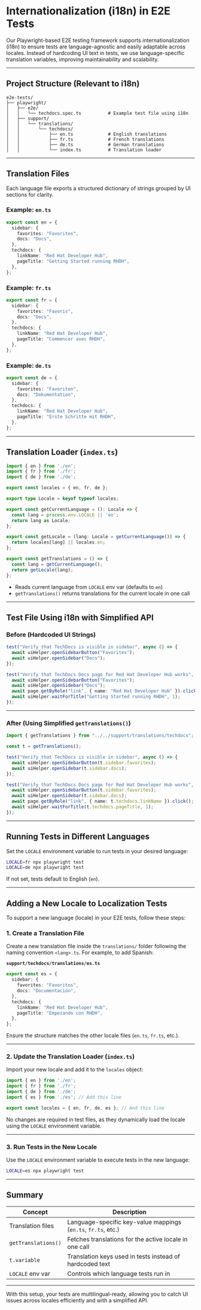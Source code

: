 # Internationalization (i18n) in E2E Tests

Our Playwright-based E2E testing framework supports internationalization (i18n) to ensure tests are language-agnostic and easily adaptable across locales. Instead of hardcoding UI text in tests, we use language-specific translation variables, improving maintainability and scalability.

---

## Project Structure (Relevant to i18n)

```
e2e-tests/
├── playwright/
│   ├── e2e/
│   │   └── techdocs.spec.ts          # Example test file using i18n
│   ├── support/
│   │   └── translations/
│   │       └── techdocs/
│   │           ├── en.ts             # English translations
│   │           ├── fr.ts             # French translations
│   │           ├── de.ts             # German translations
│   │           └── index.ts          # Translation loader
```

---

## Translation Files

Each language file exports a structured dictionary of strings grouped by UI sections for clarity.

### Example: `en.ts`

```ts
export const en = {
  sidebar: {
    favorites: "Favorites",
    docs: "Docs",
  },
  techdocs: {
    linkName: "Red Hat Developer Hub",
    pageTitle: "Getting Started running RHDH",
  },
};
```

### Example: `fr.ts`

```ts
export const fr = {
  sidebar: {
    favorites: "Favoris",
    docs: "Docs",
  },
  techdocs: {
    linkName: "Red Hat Developer Hub",
    pageTitle: "Commencer avec RHDH",
  },
};
```

### Example: `de.ts`

```ts
export const de = {
  sidebar: {
    favorites: "Favoriten",
    docs: "Dokumentation",
  },
  techdocs: {
    linkName: "Red Hat Developer Hub",
    pageTitle: "Erste Schritte mit RHDH",
  },
};
```

---

## Translation Loader (`index.ts`)

```ts
import { en } from './en';
import { fr } from './fr';
import { de } from './de';

export const locales = { en, fr, de };

export type Locale = keyof typeof locales;

export const getCurrentLanguage = (): Locale => {
  const lang = process.env.LOCALE || 'en';
  return lang as Locale;
};

export const getLocale = (lang: Locale = getCurrentLanguage()) => {
  return locales[lang] || locales.en;
};

export const getTranslations = () => {
  const lang = getCurrentLanguage();
  return getLocale(lang);
};
```

* Reads current language from `LOCALE` env var (defaults to `en`)
* `getTranslations()` returns translations for the current locale in one call

---

## Test File Using i18n with Simplified API

### Before (Hardcoded UI Strings)

```ts
test("Verify that TechDocs is visible in sidebar", async () => {
  await uiHelper.openSidebarButton("Favorites");
  await uiHelper.openSidebar("Docs");
});

test("Verify that TechDocs Docs page for Red Hat Developer Hub works", async ({ page }) => {
  await uiHelper.openSidebarButton("Favorites");
  await uiHelper.openSidebar("Docs");
  await page.getByRole("link", { name: "Red Hat Developer Hub" }).click();
  await uiHelper.waitForTitle("Getting Started running RHDH", 1);
});
```

---

### After (Using Simplified `getTranslations()`)

```ts
import { getTranslations } from "../../support/translations/techdocs";

const t = getTranslations();

test("Verify that TechDocs is visible in sidebar", async () => {
  await uiHelper.openSidebarButton(t.sidebar.favorites);
  await uiHelper.openSidebar(t.sidebar.docs);
});

test("Verify that TechDocs Docs page for Red Hat Developer Hub works", async ({ page }) => {
  await uiHelper.openSidebarButton(t.sidebar.favorites);
  await uiHelper.openSidebar(t.sidebar.docs);
  await page.getByRole("link", { name: t.techdocs.linkName }).click();
  await uiHelper.waitForTitle(t.techdocs.pageTitle, 1);
});
```

---

## Running Tests in Different Languages

Set the `LOCALE` environment variable to run tests in your desired language:

```bash
LOCALE=fr npx playwright test
LOCALE=de npx playwright test
```

If not set, tests default to English (`en`).

---

## Adding a New Locale to Localization Tests

To support a new language (locale) in your E2E tests, follow these steps:

### 1. **Create a Translation File**

Create a new translation file inside the `translations/` folder following the naming convention `<lang>.ts`. For example, to add Spanish:

**`support/techdocs/translations/es.ts`**

```ts
export const es = {
  sidebar: {
    favorites: "Favoritos",
    docs: "Documentación",
  },
  techdocs: {
    linkName: "Red Hat Developer Hub",
    pageTitle: "Empezando con RHDH",
  },
};
```

Ensure the structure matches the other locale files (`en.ts`, `fr.ts`, etc.).

---

### 2. **Update the Translation Loader (`index.ts`)**

Import your new locale and add it to the `locales` object:

```ts
import { en } from './en';
import { fr } from './fr';
import { de } from './de';
import { es } from './es'; // Add this line

export const locales = { en, fr, de, es }; // And this line
```

No changes are required in test files, as they dynamically load the locale using the `LOCALE` environment variable.

---

### 3. **Run Tests in the New Locale**

Use the `LOCALE` environment variable to execute tests in the new language:

```bash
LOCALE=es npx playwright test
```

---

## Summary

| Concept             | Description                                                   |
| ------------------- | ------------------------------------------------------------- |
| Translation files   | Language-specific key-value mappings (`en.ts`, `fr.ts`, etc.) |
| `getTranslations()` | Fetches translations for the active locale in one call        |
| `t.variable`        | Translation keys used in tests instead of hardcoded text      |
| `LOCALE` env var    | Controls which language tests run in                          |

---

With this setup, your tests are multilingual-ready, allowing you to catch UI issues across locales efficiently and with a simplified API.